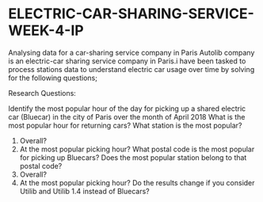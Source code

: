# ELECTRIC-CAR-SHARING-SERVICE-WEEK-4-IP
Analysing data for a car-sharing service company in Paris
Autolib company is an electric-car sharing service company in Paris.i have been tasked to process stations data to understand electric car usage over time by solving for the following questions;

Research Questions:

Identify the most popular hour of the day for picking up a shared electric car (Bluecar) in the city of Paris over the month of April 2018
What is the most popular hour for returning cars?
What station is the most popular?
1) Overall?
2) At the most popular picking hour?
What postal code is the most popular for picking up Bluecars? Does the most popular station belong to that postal code?
1) Overall?
2) At the most popular picking hour?
Do the results change if you consider Utilib and Utilib 1.4 instead of Bluecars? 

